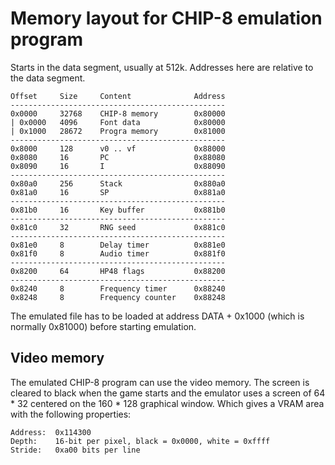 # Memory layout for CHIP-8 emulation program

Starts in the data segment, usually at 512k. Addresses here are relative to the
data segment.

    Offset     Size     Content              Address
    ------------------------------------------------
    0x0000     32768    CHIP-8 memory        0x80000
    | 0x0000   4096     Font data            0x80000
    | 0x1000   28672    Progra memory        0x81000
    ------------------------------------------------
    0x8000     128      v0 .. vf             0x88000
    0x8080     16       PC                   0x88080
    0x8090     16       I                    0x88090
    ------------------------------------------------
    0x80a0     256      Stack                0x880a0
    0x81a0     16       SP                   0x881a0
    ------------------------------------------------
    0x81b0     16       Key buffer           0x881b0
    ------------------------------------------------
    0x81c0     32       RNG seed             0x881c0
    ------------------------------------------------
    0x81e0     8        Delay timer          0x881e0
    0x81f0     8        Audio timer          0x881f0
    ------------------------------------------------
    0x8200     64       HP48 flags           0x88200
    ------------------------------------------------
    0x8240     8        Frequency timer      0x88240
    0x8248     8        Frequency counter    0x88248

The emulated file has to be loaded at address DATA + 0x1000 (which is normally
0x81000) before starting emulation.

## Video memory

The emulated CHIP-8 program can use the video memory. The screen is cleared to
black when the game starts and the emulator uses a screen of 64 * 32 centered
on the 160 * 128 graphical window. Which gives a VRAM area with the following
properties:

    Address:  0x114300
    Depth:    16-bit per pixel, black = 0x0000, white = 0xffff
    Stride:   0xa00 bits per line

